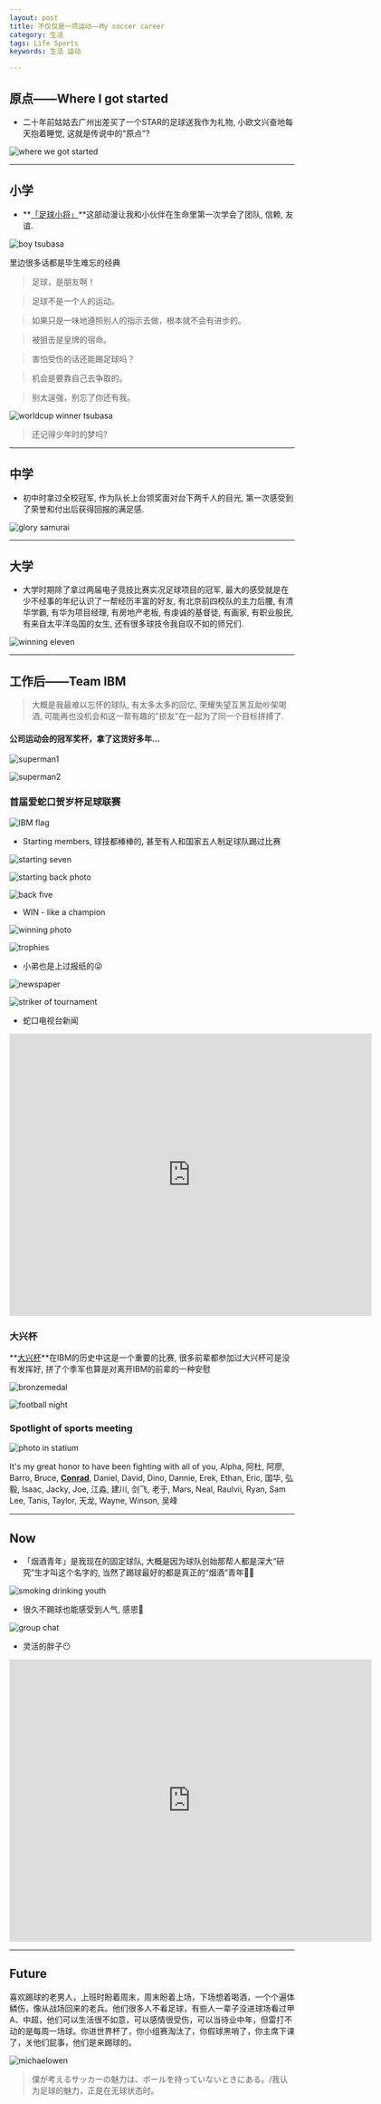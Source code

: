 ```yaml
---
layout: post
title: 不仅仅是一项运动——My soccer career
category: 生活
tags: Life Sports
keywords: 生活 运动

---
```


## 原点——Where I got started

- 二十年前姑姑去广州出差买了一个STAR的足球送我作为礼物, 小欧文兴奋地每天抱着睡觉, 这就是传说中的"原点"?

![where we got started](http://ws1.sinaimg.cn/large/007ozevdgy1fwx1oy4idfj30sg0lc780.jpg)

---

## 小学

- **[「足球小将」](http://baike.baidu.com/link?url=AHDXHJnr7Rd7vcZN6xNO3_vgPunKMWgzmDlWx3sM_35S39QhimLVlFqJHhdv9EYVkT2q9oebZvSD3TQEpi0ShmclsQipzcugxWgQh1aHoKH5Vfhkwihjl4hZhG4P9n7s)**这部动漫让我和小伙伴在生命里第一次学会了团队, 信赖, 友谊. 

![boy tsubasa](http://ws3.sinaimg.cn/large/007ozevdgy1fwx1pf35haj30hk0d5dnt.jpg)

里边很多话都是毕生难忘的经典

> 足球，是朋友啊！

> 足球不是一个人的运动。

> 如果只是一味地遵照别人的指示去做，根本就不会有进步的。

> 被狙击是皇牌的宿命。

> 害怕受伤的话还能踢足球吗？

> 机会是要靠自己去争取的。

> 别太逞强，别忘了你还有我。

![worldcup winner tsubasa](http://wx3.sinaimg.cn/large/007ozevdgy1fwx1prirnlj30mi0g543o.jpg)

> 还记得少年时的梦吗?

---

## 中学

- 初中时拿过全校冠军, 作为队长上台领奖面对台下两千人的目光, 第一次感受到了荣誉和付出后获得回报的满足感.

![glory samurai](http://ws1.sinaimg.cn/large/007ozevdgy1fwx1q45rdhj30se0igqav.jpg)

---

## 大学

- 大学时期除了拿过两届电子竞技比赛实况足球项目的冠军, 最大的感受就是在少不经事的年纪认识了一帮经历丰富的好友, 有北京前四校队的主力后腰, 有清华学霸, 有华为项目经理, 有房地产老板, 有虔诚的基督徒, 有画家, 有职业股民, 有来自太平洋岛国的女生, 还有很多球技令我自叹不如的师兄们.

![winning eleven](http://wx1.sinaimg.cn/large/007ozevdgy1fwx1qja0uyj30kx0t0al6.jpg)

---

## 工作后——Team IBM

> 大概是我最难以忘怀的球队, 有太多太多的回忆, 荣耀失望互黑互助吵架喝酒, 可能再也没机会和这一帮有趣的"损友"在一起为了同一个目标拼搏了.

#### 公司运动会的冠军奖杯，拿了这货好多年...

![superman1](http://ws2.sinaimg.cn/large/007ozevdgy1fwx1s1y1x7j31w02ioe81.jpg)

![superman2](http://ws1.sinaimg.cn/large/007ozevdgy1fwx1rpt9x5j31w02io4qq.jpg)

### 首届爱蛇口贺岁杯足球联赛

![IBM flag](http://wx1.sinaimg.cn/large/007ozevdgy1fwx1sa7ou1j30u0140thi.jpg)

- Starting members, 球技都棒棒的, 甚至有人和国家五人制足球队踢过比赛

![starting seven](http://wx4.sinaimg.cn/large/007ozevdgy1fwx1slbtrkj31400u07do.jpg)

![starting back photo](http://wx2.sinaimg.cn/large/007ozevdgy1fwx1ssjc5nj30u0140tfb.jpg)

![back five](http://wx1.sinaimg.cn/large/007ozevdgy1fwx1t3d73jj30hs0owtbz.jpg)

- WIN - like a champion

![winning photo](http://ws4.sinaimg.cn/large/007ozevdgy1fwx1trrqnrj33v92kykjm.jpg)

![trophies](http://wx2.sinaimg.cn/large/007ozevdgy1fwx1u3t3k0j33v92kynpe.jpg)

- 小弟也是上过报纸的😜

![newspaper](http://ws4.sinaimg.cn/large/007ozevdgy1fwx20ir5ajj30k00zktb5.jpg)

![striker of tournament](http://ws1.sinaimg.cn/large/007ozevdgy1fwx21p3lebj30qo0k0mze.jpg)

- 蛇口电视台新闻

<iframe frameborder="0" width="640" height="498" src="https://v.qq.com/iframe/player.html?vid=a0147cbhbfo&tiny=0&auto=0" allowfullscreen></iframe>

### 大兴杯

**[大兴杯](http://www.daihing.com/website/NewsView.aspx?id=245)**在IBM的历史中这是一个重要的比赛, 很多前辈都参加过大兴杯可是没有发挥好, 拼了个季军也算是对离开IBM的前辈的一种安慰

![bronzemedal](https://wx3.sinaimg.cn/large/007ozevdgy1fxcs3998mbj30sg0sg7f1.jpg)

![football night](http://wx4.sinaimg.cn/large/007ozevdgy1fwx27otnm8j30zk0qoq7s.jpg)

### Spotlight of sports meeting

![photo in statium](http://wx4.sinaimg.cn/large/007ozevdgy1fwx2bd27wtj30qo0f2ad8.jpg)

It's my great honor to have been fighting with all of you, Alpha, 阿杜, 阿廖, Barro, Bruce, **[Conrad](https://conradicalblog.wordpress.com/)**, Daniel, David, Dino, Dannie, Erek, Ethan, Eric, 国华, 弘毅, Isaac, Jacky, Joe, 江淼, 建川, 剑飞, 老于, Mars, Neal, Raulvii, Ryan, Sam Lee, Tanis, Taylor, 天龙, Wayne, Winson, 吴峰

---

## Now

- 「烟酒青年」是我现在的固定球队, 大概是因为球队创始那帮人都是深大“研究”生才叫这个名字的, 当然了踢球最好的都是真正的“烟酒”青年🚬🍺

![smoking drinking youth](http://wx4.sinaimg.cn/large/007ozevdgy1fwx28qmr0ej30lc0sg12v.jpg)

- 很久不踢球也能感受到人气, 感恩🙏

![group chat](http://ws1.sinaimg.cn/large/007ozevdgy1fwx298vuxxj30eu14t0vn.jpg)

- 灵活的胖子😶

<iframe frameborder="0" width="640" height="498" src="https://v.qq.com/iframe/player.html?vid=w039176mtx7&tiny=0&auto=0" allowfullscreen></iframe>

---

## Future

喜欢踢球的老男人，上班时盼着周末，周末盼着上场，下场想着喝酒，一个个遍体鳞伤，像从战场回来的老兵。他们很多人不看足球，有些人一辈子没进球场看过甲A、中超，他们可以生活很不如意，可以感情很受伤，可以当待业中年，但雷打不动的是每周一场球。你进世界杯了，你小组赛淘汰了，你假球黑哨了，你主席下课了，关他们屁事，他们是来踢球的。

![michaelowen](http://wx2.sinaimg.cn/large/007ozevdgy1fwx29j16m6j30sg0lc3z8.jpg)

> 僕が考えるサッカーの魅力は、ボールを持っていないときにある。/我认为足球的魅力，正是在无球状态时。


